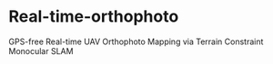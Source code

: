 # Real-time-orthophoto
GPS-free Real-time UAV Orthophoto Mapping via Terrain Constraint Monocular SLAM
